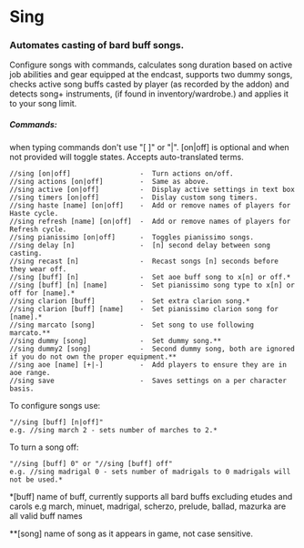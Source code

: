 # Sing
### Automates casting of bard buff songs.

Configure songs with commands, calculates song duration based on active job abilities and gear equipped 
at the endcast, supports two dummy songs, checks active song buffs casted by player (as recorded by the addon) and detects song+ 
instruments, (if found in inventory/wardrobe.) and applies it to your song limit.

##### Commands: 
when typing commands don't use "[ ]" or "|". [on|off] is optional and when not provided will toggle states.
Accepts auto-translated terms.

	//sing [on|off]                 -  Turn actions on/off.
	//sing actions [on|off]         -  Same as above.
    //sing active [on|off]		    -  Display active settings in text box
    //sing timers [on|off]          -  Dislay custom song timers.
    //sing haste [name] [on|off]    -  Add or remove names of players for Haste cycle.
    //sing refresh [name] [on|off]  -  Add or remove names of players for Refresh cycle.
    //sing pianissimo [on|off]	    -  Toggles pianissimo songs.
	//sing delay [n]		        -  [n] second delay between song casting.
	//sing recast [n]               -  Recast songs [n] seconds before they wear off.
    //sing [buff] [n]               -  Set aoe buff song to x[n] or off.*
    //sing [buff] [n] [name] 	    -  Set pianissimo song type to x[n] or off for [name].*
    //sing clarion [buff] 	        -  Set extra clarion song.*
    //sing clarion [buff] [name]    -  Set pianissimo clarion song for [name].*
	//sing marcato [song]           -  Set song to use following marcato.**
	//sing dummy [song]	            -  Set dummy song.**
	//sing dummy2 [song]	        -  Second dummy song, both are ignored if you do not own the proper equipment.**
	//sing aoe [name] [+|-]         -  Add players to ensure they are in aoe range.
    //sing save                     -  Saves settings on a per character basis.

To configure songs use:
	
	"//sing [buff] [n|off]" 
	e.g. //sing march 2 - sets number of marches to 2.*

To turn a song off:
	
	"//sing [buff] 0" or "//sing [buff] off"
	e.g. //sing madrigal 0 - sets number of madrigals to 0 madrigals will not be used.*
	
	
*[buff] name of buff, currently supports all bard buffs excluding etudes and carols
    e.g march, minuet, madrigal, scherzo, prelude, ballad, mazurka are all valid buff names
	
**[song] name of song as it appears in game, not case sensitive.

